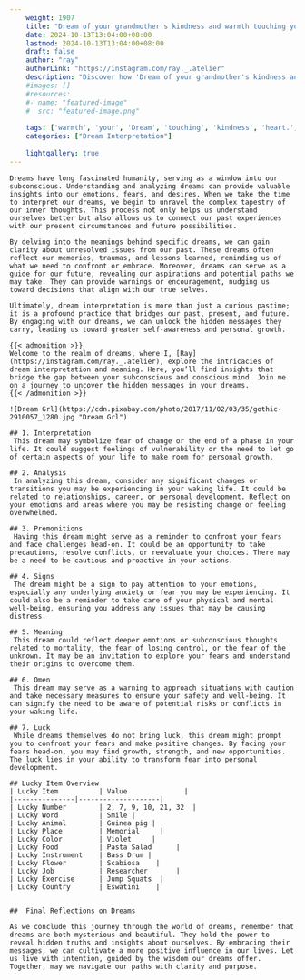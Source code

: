 ```yaml
---
    weight: 1907
    title: "Dream of your grandmother's kindness and warmth touching your heart."  # Assuming 'title' column exists
    date: 2024-10-13T13:04:00+08:00
    lastmod: 2024-10-13T13:04:00+08:00
    draft: false
    author: "ray"
    authorLink: "https://instagram.com/ray._.atelier"
    description: "Discover how 'Dream of your grandmother's kindness and warmth touching your heart.' can interpret your future and uncover its significant meanings in your life."
    #images: []
    #resources:
    #- name: "featured-image"
    #  src: "featured-image.png"
    
    tags: ['warmth', 'your', 'Dream', 'touching', 'kindness', 'heart.', "grandmother's", 'and', 'of']
    categories: ["Dream Interpretation"]
    
    lightgallery: true
---
```

    
    Dreams have long fascinated humanity, serving as a window into our subconscious. Understanding and analyzing dreams can provide valuable insights into our emotions, fears, and desires. When we take the time to interpret our dreams, we begin to unravel the complex tapestry of our inner thoughts. This process not only helps us understand ourselves better but also allows us to connect our past experiences with our present circumstances and future possibilities.
    
    By delving into the meanings behind specific dreams, we can gain clarity about unresolved issues from our past. These dreams often reflect our memories, traumas, and lessons learned, reminding us of what we need to confront or embrace. Moreover, dreams can serve as a guide for our future, revealing our aspirations and potential paths we may take. They can provide warnings or encouragement, nudging us toward decisions that align with our true selves.
    
    Ultimately, dream interpretation is more than just a curious pastime; it is a profound practice that bridges our past, present, and future. By engaging with our dreams, we can unlock the hidden messages they carry, leading us toward greater self-awareness and personal growth.
    
    {{< admonition >}}
    Welcome to the realm of dreams, where I, [Ray](https://instagram.com/ray._.atelier), explore the intricacies of dream interpretation and meaning. Here, you’ll find insights that bridge the gap between your subconscious and conscious mind. Join me on a journey to uncover the hidden messages in your dreams.
    {{< /admonition >}}
    
    ![Dream Grl](https://cdn.pixabay.com/photo/2017/11/02/03/35/gothic-2910057_1280.jpg "Dream Grl")
    
    ## 1. Interpretation
     This dream may symbolize fear of change or the end of a phase in your life. It could suggest feelings of vulnerability or the need to let go of certain aspects of your life to make room for personal growth.
    
    ## 2. Analysis
     In analyzing this dream, consider any significant changes or transitions you may be experiencing in your waking life. It could be related to relationships, career, or personal development. Reflect on your emotions and areas where you may be resisting change or feeling overwhelmed.
    
    ## 3. Premonitions
     Having this dream might serve as a reminder to confront your fears and face challenges head-on. It could be an opportunity to take precautions, resolve conflicts, or reevaluate your choices. There may be a need to be cautious and proactive in your actions.
    
    ## 4. Signs
     The dream might be a sign to pay attention to your emotions, especially any underlying anxiety or fear you may be experiencing. It could also be a reminder to take care of your physical and mental well-being, ensuring you address any issues that may be causing distress.
    
    ## 5. Meaning
     This dream could reflect deeper emotions or subconscious thoughts related to mortality, the fear of losing control, or the fear of the unknown. It may be an invitation to explore your fears and understand their origins to overcome them.
    
    ## 6. Omen
     This dream may serve as a warning to approach situations with caution and take necessary measures to ensure your safety and well-being. It can signify the need to be aware of potential risks or conflicts in your waking life.
    
    ## 7. Luck
     While dreams themselves do not bring luck, this dream might prompt you to confront your fears and make positive changes. By facing your fears head-on, you may find growth, strength, and new opportunities. The luck lies in your ability to transform fear into personal development.
    
    ## Lucky Item Overview
    | Lucky Item          | Value              |
    |---------------|--------------------|
    | Lucky Number        | 2, 7, 9, 10, 21, 32  |
    | Lucky Word          | Smile |
    | Lucky Animal        | Guinea pig |
    | Lucky Place         | Memorial     |
    | Lucky Color         | Violet     |
    | Lucky Food          | Pasta Salad      |
    | Lucky Instrument    | Bass Drum |
    | Lucky Flower        | Scabiosa    |
    | Lucky Job           | Researcher       |
    | Lucky Exercise      | Jump Squats  |
    | Lucky Country       | Eswatini    |
    
    
    ##  Final Reflections on Dreams
    
    As we conclude this journey through the world of dreams, remember that dreams are both mysterious and beautiful. They hold the power to reveal hidden truths and insights about ourselves. By embracing their messages, we can cultivate a more positive influence in our lives. Let us live with intention, guided by the wisdom our dreams offer. Together, may we navigate our paths with clarity and purpose.
    
